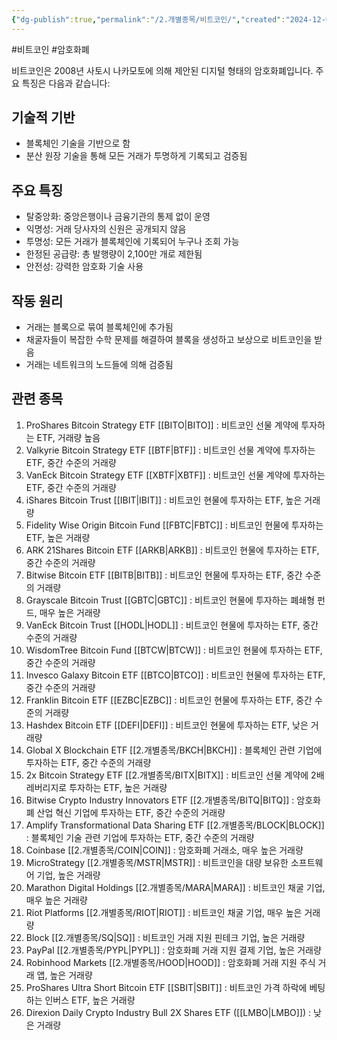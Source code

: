 ```yaml
---
{"dg-publish":true,"permalink":"/2.개별종목/비트코인/","created":"2024-12-05T22:10:39.594+09:00","updated":"2025-07-29T21:37:05.440+09:00"}
---
```


#비트코인 #암호화폐 

비트코인은 2008년 사토시 나카모토에 의해 제안된 디지털 형태의 암호화폐입니다. 주요 특징은 다음과 같습니다:

## 기술적 기반

- 블록체인 기술을 기반으로 함
- 분산 원장 기술을 통해 모든 거래가 투명하게 기록되고 검증됨

## 주요 특징

- 탈중앙화: 중앙은행이나 금융기관의 통제 없이 운영
- 익명성: 거래 당사자의 신원은 공개되지 않음
- 투명성: 모든 거래가 블록체인에 기록되어 누구나 조회 가능
- 한정된 공급량: 총 발행량이 2,100만 개로 제한됨
- 안전성: 강력한 암호화 기술 사용

## 작동 원리

- 거래는 블록으로 묶여 블록체인에 추가됨
- 채굴자들이 복잡한 수학 문제를 해결하여 블록을 생성하고 보상으로 비트코인을 받음
- 거래는 네트워크의 노드들에 의해 검증됨

## 관련 종목

1. ProShares Bitcoin Strategy ETF [[BITO\|BITO]] : 비트코인 선물 계약에 투자하는 ETF, 거래량 높음
2. Valkyrie Bitcoin Strategy ETF [[BTF\|BTF]] : 비트코인 선물 계약에 투자하는 ETF, 중간 수준의 거래량
3. VanEck Bitcoin Strategy ETF [[XBTF\|XBTF]] : 비트코인 선물 계약에 투자하는 ETF, 중간 수준의 거래량
4. iShares Bitcoin Trust [[IBIT\|IBIT]] : 비트코인 현물에 투자하는 ETF, 높은 거래량
5. Fidelity Wise Origin Bitcoin Fund [[FBTC\|FBTC]] : 비트코인 현물에 투자하는 ETF, 높은 거래량
6. ARK 21Shares Bitcoin ETF [[ARKB\|ARKB]] : 비트코인 현물에 투자하는 ETF, 중간 수준의 거래량
7. Bitwise Bitcoin ETF [[BITB\|BITB]] : 비트코인 현물에 투자하는 ETF, 중간 수준의 거래량
8. Grayscale Bitcoin Trust [[GBTC\|GBTC]] : 비트코인 현물에 투자하는 폐쇄형 펀드, 매우 높은 거래량
9. VanEck Bitcoin Trust [[HODL\|HODL]] : 비트코인 현물에 투자하는 ETF, 중간 수준의 거래량
10. WisdomTree Bitcoin Fund [[BTCW\|BTCW]] : 비트코인 현물에 투자하는 ETF, 중간 수준의 거래량
11. Invesco Galaxy Bitcoin ETF [[BTCO\|BTCO]] : 비트코인 현물에 투자하는 ETF, 중간 수준의 거래량
12. Franklin Bitcoin ETF [[EZBC\|EZBC]] : 비트코인 현물에 투자하는 ETF, 중간 수준의 거래량
13. Hashdex Bitcoin ETF [[DEFI\|DEFI]] : 비트코인 현물에 투자하는 ETF, 낮은 거래량
14. Global X Blockchain ETF [[2.개별종목/BKCH\|BKCH]] : 블록체인 관련 기업에 투자하는 ETF, 중간 수준의 거래량
15. 2x Bitcoin Strategy ETF [[2.개별종목/BITX\|BITX]] : 비트코인 선물 계약에 2배 레버리지로 투자하는 ETF, 높은 거래량
16. Bitwise Crypto Industry Innovators ETF [[2.개별종목/BITQ\|BITQ]] : 암호화폐 산업 혁신 기업에 투자하는 ETF, 중간 수준의 거래량
17. Amplify Transformational Data Sharing ETF [[2.개별종목/BLOCK\|BLOCK]] : 블록체인 기술 관련 기업에 투자하는 ETF, 중간 수준의 거래량
18. Coinbase [[2.개별종목/COIN\|COIN]] : 암호화폐 거래소, 매우 높은 거래량
19. MicroStrategy [[2.개별종목/MSTR\|MSTR]] : 비트코인을 대량 보유한 소프트웨어 기업, 높은 거래량
20. Marathon Digital Holdings [[2.개별종목/MARA\|MARA]] : 비트코인 채굴 기업, 매우 높은 거래량
21. Riot Platforms [[2.개별종목/RIOT\|RIOT]] : 비트코인 채굴 기업, 매우 높은 거래량
22. Block [[2.개별종목/SQ\|SQ]] : 비트코인 거래 지원 핀테크 기업, 높은 거래량
23. PayPal [[2.개별종목/PYPL\|PYPL]] : 암호화폐 거래 지원 결제 기업, 높은 거래량
24. Robinhood Markets [[2.개별종목/HOOD\|HOOD]] : 암호화폐 거래 지원 주식 거래 앱, 높은 거래량
25. ProShares Ultra Short Bitcoin ETF [[SBIT\|SBIT]] : 비트코인 가격 하락에 베팅하는 인버스 ETF, 높은 거래량
26. Direxion Daily Crypto Industry Bull 2X Shares ETF ([[LMBO\|LMBO]]) : 낮은 거래량